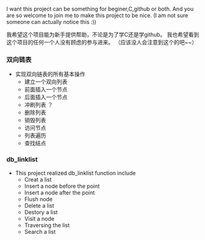 I want this project can be something for beginer,C,github or both.
And you are so welcome to join me to make this project to be nice. (I am not sure someone can actually notice this :)) 

我希望这个项目能为新手提供帮助，不论是为了学C还是学github。
我也希望看到这个项目的任何一个人没有顾虑的参与进来。 （应该没人会注意到这个的吧~~）
### 双向链表

* 实现双向链表的所有基本操作
  * 建立一个双向列表
  * 前面插入一个节点
  * 后面插入一个节点
  * 冲刷列表 ？
  * 删除列表
  * 销毁列表
  * 访问节点
  * 列表遍历
  * 查找结点
  
### db_linklist

* This project realized db_linklist function include
  * Creat a list
  * Insert a node before the point
  * Insert a node after the point
  * Flush node
  * Delete a list
  * Destory a list
  * Visit a node
  * Traversing the list
  * Search a list

